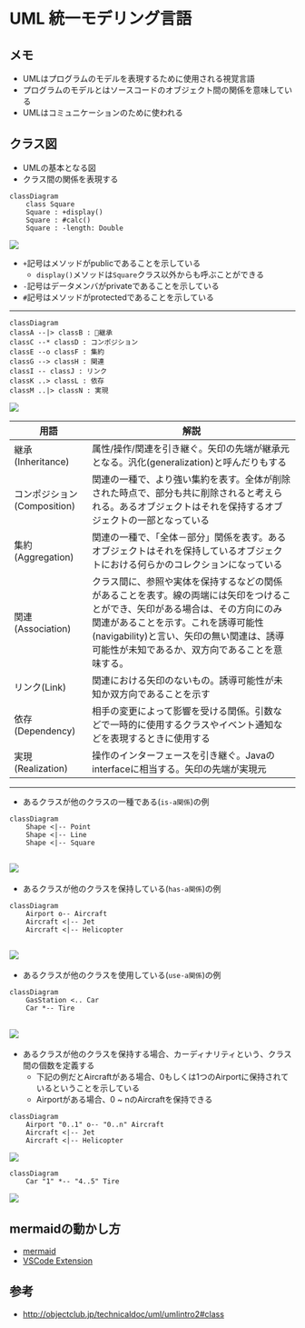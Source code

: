 # UML 統一モデリング言語

## メモ
- UMLはプログラムのモデルを表現するために使用される視覚言語
- プログラムのモデルとはソースコードのオブジェクト間の関係を意味している
- UMLはコミュニケーションのために使われる

## クラス図
- UMLの基本となる図
- クラス間の関係を表現する

```mermaid
classDiagram
    class Square
    Square : +display()
    Square : #calc()
    Square : -length: Double
```
![](https://mermaid.ink/img/eyJjb2RlIjoiY2xhc3NEaWFncmFtXG4gICAgY2xhc3MgU3F1YXJlXG4gICAgU3F1YXJlIDogK2Rpc3BsYXkoKVxuICAgIFNxdWFyZSA6ICNjYWxjKClcbiAgICBTcXVhcmUgOiAtbGVuZ3RoOiBEb3VibGUiLCJtZXJtYWlkIjp7InRoZW1lIjoiZGVmYXVsdCJ9LCJ1cGRhdGVFZGl0b3IiOmZhbHNlfQ)

- `+`記号はメソッドがpublicであることを示している
    - `display()`メソッドは`Square`クラス以外からも呼ぶことができる
- `-`記号はデータメンバがprivateであることを示している
- `#`記号はメソッドがprotectedであることを示している
---
```mermaid
classDiagram
classA --|> classB : 継承
classC --* classD : コンポジション
classE --o classF : 集約
classG --> classH : 関連
classI -- classJ : リンク
classK ..> classL : 依存
classM ..|> classN : 実現 
```
![](https://mermaid.ink/img/eyJjb2RlIjoiY2xhc3NEaWFncmFtXG5jbGFzc0EgLS18PiBjbGFzc0IgOiBcYue2meaJv1xuY2xhc3NDIC0tKiBjbGFzc0QgOiDjgrPjg7Pjg53jgrjjgrfjg6fjg7NcbmNsYXNzRSAtLW8gY2xhc3NGIDog6ZuG57SEXG5jbGFzc0cgLS0-IGNsYXNzSCA6IOmWoumAo1xuY2xhc3NJIC0tIGNsYXNzSiA6IOODquODs-OCr1xuY2xhc3NLIC4uPiBjbGFzc0wgOiDkvp3lrZhcbmNsYXNzTSAuLnw-IGNsYXNzTiA6IOWun-ePviBcbiIsIm1lcm1haWQiOnsidGhlbWUiOiJkZWZhdWx0In0sInVwZGF0ZUVkaXRvciI6ZmFsc2V9)

|  &nbsp;&nbsp;用語&nbsp;&nbsp;    |  解説  |
| ---- | ---- |
|  継承(Inheritance)  | 属性/操作/関連を引き継ぐ。矢印の先端が継承元となる。汎化(generalization)と呼んだりもする  |
| コンポジション(Composition)  | 関連の一種で、より強い集約を表す。全体が削除された時点で、部分も共に削除されると考えられる。あるオブジェクトはそれを保持するオブジェクトの一部となっている | 
| 集約(Aggregation) | 関連の一種で、「全体－部分」関係を表す。あるオブジェクトはそれを保持しているオブジェクトにおける何らかのコレクションになっている |
| 関連(Association)| クラス間に、参照や実体を保持するなどの関係があることを表す。線の両端には矢印をつけることができ、矢印がある場合は、その方向にのみ関連があることを示す。これを誘導可能性(navigability)と言い、矢印の無い関連は、誘導可能性が未知であるか、双方向であることを意味する。 |
| リンク(Link) | 関連における矢印のないもの。誘導可能性が未知か双方向であることを示す | 
| 依存(Dependency)| 相手の変更によって影響を受ける関係。引数などで一時的に使用するクラスやイベント通知などを表現するときに使用する |
| 実現(Realization)| 操作のインターフェースを引き継ぐ。Javaのinterfaceに相当する。矢印の先端が実現元  | 

----
- あるクラスが他のクラスの一種である(`is-a関係`)の例
```mermaid
classDiagram
    Shape <|-- Point
    Shape <|-- Line
    Shape <|-- Square
```
![](https://mermaid.ink/img/eyJjb2RlIjoiY2xhc3NEaWFncmFtXG4gICAgU2hhcGUgPHwtLSBQb2ludFxuICAgIFNoYXBlIDx8LS0gTGluZVxuICAgIFNoYXBlIDx8LS0gU3F1YXJlIiwibWVybWFpZCI6eyJ0aGVtZSI6ImRlZmF1bHQifSwidXBkYXRlRWRpdG9yIjpmYWxzZX0)
----
- あるクラスが他のクラスを保持している(`has-a関係`)の例
```mermaid
classDiagram
    Airport o-- Aircraft
    Aircraft <|-- Jet
    Aircraft <|-- Helicopter
```
![](https://mermaid.ink/img/eyJjb2RlIjoiY2xhc3NEaWFncmFtXG4gICAgQWlycG9ydCBvLS0gQWlyY3JhZnRcbiAgICBBaXJjcmFmdCA8fC0tIEpldFxuICAgIEFpcmNyYWZ0IDx8LS0gSGVsaWNvcHRlciIsIm1lcm1haWQiOnsidGhlbWUiOiJkZWZhdWx0In0sInVwZGF0ZUVkaXRvciI6ZmFsc2V9)
----
- あるクラスが他のクラスを使用している(`use-a関係`)の例
```mermaid
classDiagram
    GasStation <.. Car
    Car *-- Tire
```
![](https://mermaid.ink/img/eyJjb2RlIjoiY2xhc3NEaWFncmFtXG4gICAgR2FzU3RhdGlvbiA8Li4gQ2FyXG4gICAgQ2FyICotLSBUaXJlIiwibWVybWFpZCI6eyJ0aGVtZSI6ImRlZmF1bHQifSwidXBkYXRlRWRpdG9yIjpmYWxzZX0)
---
- あるクラスが他のクラスを保持する場合、カーディナリティという、クラス間の個数を定義する
    - 下記の例だとAircraftがある場合、0もしくは1つのAirportに保持されているということを示している
    - Airportがある場合、0 ~ nのAircraftを保持できる
```mermaid
classDiagram
    Airport "0..1" o-- "0..n" Aircraft
    Aircraft <|-- Jet
    Aircraft <|-- Helicopter
```
![](https://mermaid.ink/img/eyJjb2RlIjoiY2xhc3NEaWFncmFtXG4gICAgQWlycG9ydCBcIjAuLjFcIiBvLS0gXCIwLi5uXCIgQWlyY3JhZnRcbiAgICBBaXJjcmFmdCA8fC0tIEpldFxuICAgIEFpcmNyYWZ0IDx8LS0gSGVsaWNvcHRlciIsIm1lcm1haWQiOnsidGhlbWUiOiJkZWZhdWx0In0sInVwZGF0ZUVkaXRvciI6ZmFsc2V9)
```mermaid
classDiagram
    Car "1" *-- "4..5" Tire
```
![](https://mermaid.ink/img/eyJjb2RlIjoiY2xhc3NEaWFncmFtXG4gICAgQ2FyIFwiMVwiICotLSBcIjQuLjVcIiBUaXJlIiwibWVybWFpZCI6eyJ0aGVtZSI6ImRlZmF1bHQifSwidXBkYXRlRWRpdG9yIjpmYWxzZX0)

## mermaidの動かし方
- [mermaid](https://mermaid-js.github.io/mermaid/#/classDiagram)
- [VSCode Extension](https://marketplace.visualstudio.com/items?itemName=bierner.markdown-mermaid)

## 参考
- http://objectclub.jp/technicaldoc/uml/umlintro2#class